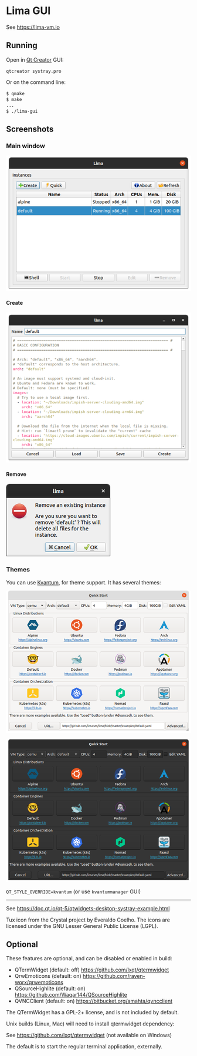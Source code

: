 # Lima GUI

See <https://lima-vm.io>

## Running

Open in [Qt Creator](https://doc.qt.io/qtcreator/) GUI:

```shell
qtcreator systray.pro
```

Or on the command line:

```console
$ qmake
$ make
...
$ ./lima-gui
```

## Screenshots

### Main window

![screenshot](assets/screenshot1.png)

#### Create

![screenshot](assets/screenshot2.png)

#### Remove

![screenshot](assets/screenshot3.png)

### Themes

You can use [Kvantum](https://github.com/tsujan/Kvantum), for theme support.
It has several themes:

![kvantum light](assets/lima-gui-quick-start.light.png)

![kvantum dark](assets/lima-gui-quick-start.dark.png)

`QT_STYLE_OVERRIDE=kvantum` (or use `kvantummanager` GUI)

----

See <https://doc.qt.io/qt-5/qtwidgets-desktop-systray-example.html>

Tux icon from the Crystal project by Everaldo Coelho.
The icons are licensed under the GNU Lesser General Public License (LGPL).

## Optional

These features are optional, and can be disabled or enabled in build:

* QTermWidget (default: off) <https://github.com/lxqt/qtermwidget>
* QrwEmoticons (default: on) <https://github.com/raven-worx/qrwemoticons>
* QSourceHighlite (default: on) <https://github.com/Waqar144/QSourceHighlite>
* QVNCClient (default: on) <https://bitbucket.org/amahta/qvncclient>

The QTermWidget has a GPL-2+ license, and is not included by default.

Unix builds (Linux, Mac) will need to install qtermwidget dependency:

See <https://github.com/lxqt/qtermwidget> (not available on Windows)

The default is to start the regular terminal application, externally.

